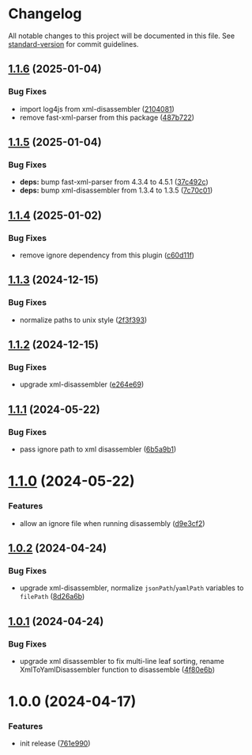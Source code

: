 <!-- markdownlint-disable MD024 MD025 -->
<!-- markdown-link-check-disable -->

# Changelog

All notable changes to this project will be documented in this file. See [standard-version](https://github.com/conventional-changelog/standard-version) for commit guidelines.

## [1.1.6](https://github.com/mcarvin8/xml2yaml-disassembler/compare/v1.1.5...v1.1.6) (2025-01-04)


### Bug Fixes

* import log4js from xml-disassembler ([2104081](https://github.com/mcarvin8/xml2yaml-disassembler/commit/2104081ee374005410d0ade4c221e5107c5800f3))
* remove fast-xml-parser from this package ([487b722](https://github.com/mcarvin8/xml2yaml-disassembler/commit/487b7223d6c9e0588840c91072285ae5d684e44c))

## [1.1.5](https://github.com/mcarvin8/xml2yaml-disassembler/compare/v1.1.4...v1.1.5) (2025-01-04)


### Bug Fixes

* **deps:** bump fast-xml-parser from 4.3.4 to 4.5.1 ([37c492c](https://github.com/mcarvin8/xml2yaml-disassembler/commit/37c492ce7e2df5f27d52c535c28cca06a76c08fb))
* **deps:** bump xml-disassembler from 1.3.4 to 1.3.5 ([7c70c01](https://github.com/mcarvin8/xml2yaml-disassembler/commit/7c70c0100fcb1918a5d6e4654045a3b8e56fdf08))

## [1.1.4](https://github.com/mcarvin8/xml2yaml-disassembler/compare/v1.1.3...v1.1.4) (2025-01-02)


### Bug Fixes

* remove ignore dependency from this plugin ([c60d11f](https://github.com/mcarvin8/xml2yaml-disassembler/commit/c60d11f8d3161171c9c59fcde4ce48de29a111e4))

## [1.1.3](https://github.com/mcarvin8/xml2yaml-disassembler/compare/v1.1.2...v1.1.3) (2024-12-15)


### Bug Fixes

* normalize paths to unix style ([2f3f393](https://github.com/mcarvin8/xml2yaml-disassembler/commit/2f3f3934db58d522aeceb9c492d3d13731aaa3cf))

## [1.1.2](https://github.com/mcarvin8/xml2yaml-disassembler/compare/v1.1.1...v1.1.2) (2024-12-15)


### Bug Fixes

* upgrade xml-disassembler ([e264e69](https://github.com/mcarvin8/xml2yaml-disassembler/commit/e264e69ba6f307da4b0b6a24ceb8ccad935146e3))

## [1.1.1](https://github.com/mcarvin8/xml2yaml-disassembler/compare/v1.1.0...v1.1.1) (2024-05-22)

### Bug Fixes

- pass ignore path to xml disassembler ([6b5a9b1](https://github.com/mcarvin8/xml2yaml-disassembler/commit/6b5a9b17f7ffb62c35a43364e35d5fc35e2f1dd0))

# [1.1.0](https://github.com/mcarvin8/xml2yaml-disassembler/compare/v1.0.2...v1.1.0) (2024-05-22)

### Features

- allow an ignore file when running disassembly ([d9e3cf2](https://github.com/mcarvin8/xml2yaml-disassembler/commit/d9e3cf27f8fcf8b1b7163a77a53380a43a18e5ca))

## [1.0.2](https://github.com/mcarvin8/xml2yaml-disassembler/compare/v1.0.1...v1.0.2) (2024-04-24)

### Bug Fixes

- upgrade xml-disassembler, normalize `jsonPath`/`yamlPath` variables to `filePath` ([8d26a6b](https://github.com/mcarvin8/xml2yaml-disassembler/commit/8d26a6b412b8731544ff91995bc9281885ca65a4))

## [1.0.1](https://github.com/mcarvin8/xml2yaml-disassembler/compare/v1.0.0...v1.0.1) (2024-04-24)

### Bug Fixes

- upgrade xml disassembler to fix multi-line leaf sorting, rename XmlToYamlDisassembler function to disassemble ([4f80e6b](https://github.com/mcarvin8/xml2yaml-disassembler/commit/4f80e6b18a3b743db14b6910fdd401f36ba7e8d7))

# 1.0.0 (2024-04-17)

### Features

- init release ([761e990](https://github.com/mcarvin8/xml2yaml-disassembler/commit/761e9906f493965200f4362a22676c71ca5e2098))
